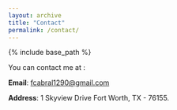 ```yaml
---
layout: archive
title: "Contact"
permalink: /contact/
---
```


{% include base_path %}

You can contact me at :

**Email**:
fcabral1290@gmail.com

**Address**:
1 Skyview Drive
Fort Worth, TX - 76155.
